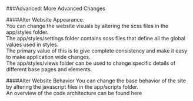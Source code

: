 ###Advanced: More Advanced Changes

####Alter Website Appearance.  
You can change the website visuals by altering the scss files in the app/styles folder.  
The app/styles/settings folder contains scss files that define all the global values used in styles.  
The primary value of this is to give complete consistency and make it easy to make application wide changes.  
The app/styles/views folder can be used to change specific details of different base pages and elements.  

####Alter Website Behavior
You can change the base behavior of the site by altering the javascript files in the app/scripts folder.  
An overview of the code architecture can be found here